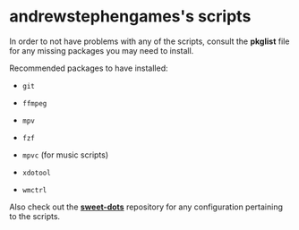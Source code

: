 # andrewstephengames's scripts

In order to not have problems with any of the scripts, consult the **pkglist** file for any missing packages you may need to install.

Recommended packages to have installed: 

* `git`

* `ffmpeg`

* `mpv`

* `fzf`

* `mpvc` (for music scripts)

* `xdotool`

* `wmctrl`

Also check out the **[sweet-dots](https://github.com/andrewstephengames/sweet-dots)** repository for any configuration pertaining to the scripts.